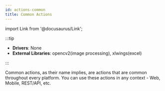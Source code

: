 ```yaml
---
id: actions-common
title: Common Actions
---
```


import Link from '@docusaurus/Link';

:::tip

- **Drivers**: None
- **External Libraries**: opencv2(image processing), xlwings(excel)

:::

Common actions, as their name implies, are actions that are common throughout every platform. You can use these actions in any context - <Link to="/docs/actions-web">Web</Link>, <Link to="/docs/actions-mobile">Mobile</Link>, <Link to="/docs/actions-rest-api">REST/API</Link>, etc.
